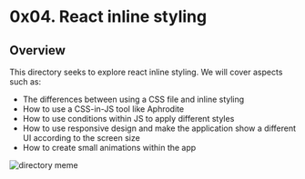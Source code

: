 # 0x04. React inline styling

## Overview

This directory seeks to explore react inline styling. We will cover aspects such as:

- The differences between using a CSS file and inline styling
- How to use a CSS-in-JS tool like Aphrodite
- How to use conditions within JS to apply different styles
- How to use responsive design and make the application show a different UI according to the screen size
- How to create small animations within the app

![directory meme]('https://s3.amazonaws.com/alx-intranet.hbtn.io/uploads/medias/2019/12/a34a82f55aae6efeeb53.jpg?X-Amz-Algorithm=AWS4-HMAC-SHA256&X-Amz-Credential=AKIARDDGGGOUSBVO6H7D%2F20240826%2Fus-east-1%2Fs3%2Faws4_request&X-Amz-Date=20240826T115512Z&X-Amz-Expires=86400&X-Amz-SignedHeaders=host&X-Amz-Signature=3aa9ef25dd1ad96fb7993d1557b91bc6e80b5133ff63c1fb1d154ff6e0870b21')
